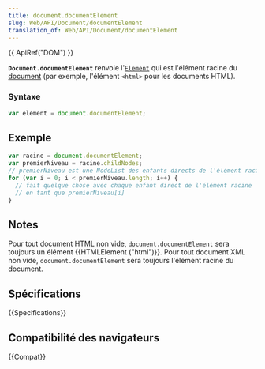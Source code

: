 ```yaml
---
title: document.documentElement
slug: Web/API/Document/documentElement
translation_of: Web/API/Document/documentElement
---
```


{{ ApiRef("DOM") }}

**`Document.documentElement`** renvoie l'[`Element`](/fr/docs/Web/API/element) qui est l'élément racine du [document](/fr/docs/Web/API/document) (par exemple, l'élément `<html>` pour les documents HTML).

### Syntaxe

```js
var element = document.documentElement;
```

## Exemple

```js
var racine = document.documentElement;
var premierNiveau = racine.childNodes;
// premierNiveau est une NodeList des enfants directs de l'élément racine
for (var i = 0; i < premierNiveau.length; i++) {
  // fait quelque chose avec chaque enfant direct de l'élément racine
  // en tant que premierNiveau[i]
}
```

## Notes

Pour tout document HTML non vide, `document.documentElement` sera toujours un élément {{HTMLElement ("html")}}. Pour tout document XML non vide, `document.documentElement` sera toujours l'élément racine du document.

## Spécifications

{{Specifications}}

## Compatibilité des navigateurs

{{Compat}}
